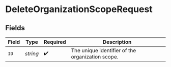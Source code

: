 # DeleteOrganizationScopeRequest


## Fields

| Field                                            | Type                                             | Required                                         | Description                                      |
| ------------------------------------------------ | ------------------------------------------------ | ------------------------------------------------ | ------------------------------------------------ |
| `ID`                                             | *string*                                         | :heavy_check_mark:                               | The unique identifier of the organization scope. |